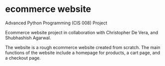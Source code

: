 # ecommerce website
Advanced Python Programming (CIS 008) Project

Ecommerce website project in collaboration with Christopher De Vera, and Shubhashish Agarwal.

The website is a rough ecommerce website created from scratch. The main functions of the website include a homepage for products, a cart page, and a checkout page.
